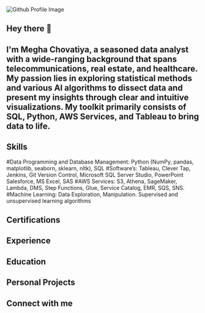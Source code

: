 ![Github Profile Image](https://github.com/MeghaChovatiya2211/MeghaChovatiya2211/assets/30754852/dde97075-ad0b-499d-be28-509c818c4d25)

## Hey there 👋

## I'm Megha Chovatiya, a seasoned data analyst with a wide-ranging background that spans telecommunications, real estate, and healthcare. My passion lies in exploring statistical methods and various AI algorithms to dissect data and present my insights through clear and intuitive visualizations. My toolkit primarily consists of SQL, Python, AWS Services, and Tableau to bring data to life.

## Skills

#Data Programming and Database Management: Python (NumPy, pandas, matplotlib, seaborn, sklearn, nltk), SQL
#Software’s: Tableau, Clever Tap, Jenkins, Git Version Control, Microsoft SQL Server Studio, PowerPoint Salesforce, MS Excel, SAS
#AWS Services: S3, Athena, SageMaker, Lambda, DMS, Step Functions, Glue, Service Catalog, EMR, SQS, SNS.
#Machine Learning: Data Exploration, Manipulation. Supervised and unsupervised learning algorithms

## Certifications 


## Experience 


## Education 



## Personal Projects 


## Connect with me 












